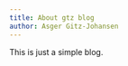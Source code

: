 ```yaml
---
title: About gtz blog
author: Asger Gitz-Johansen
---
```


This is just a simple blog.
<!-- TODO: Add more shit about myself. -->
